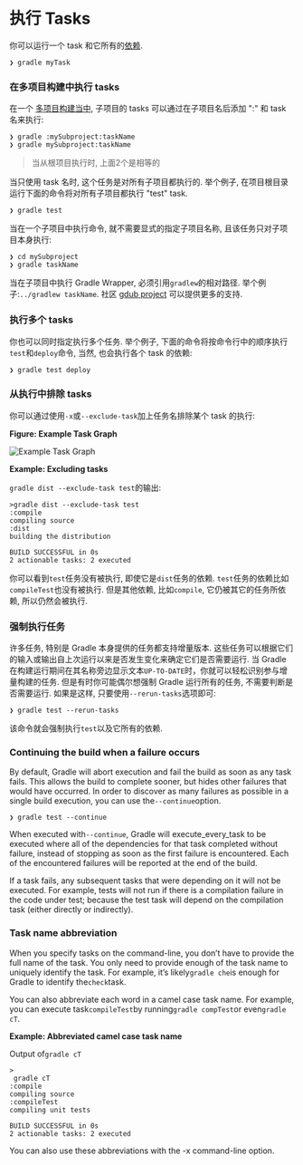 # 执行 Tasks

你可以运行一个 task 和它所有的[依赖](https://docs.gradle.org/current/userguide/tutorial_using_tasks.html#sec:task_dependencies).

```
❯ gradle myTask
```

### 在多项目构建中执行 tasks

在一个 [多项目构建当中](https://docs.gradle.org/current/userguide/intro_multi_project_builds.html), 子项目的 tasks 可以通过在子项目名后添加 ":" 和 task 名来执行:

```
❯ gradle :mySubproject:taskName
❯ gradle mySubproject:taskName
```

> 当从根项目执行时, 上面2个是相等的

当只使用 task 名时, 这个任务是对所有子项目都执行的. 举个例子, 在项目根目录运行下面的命令将对所有子项目都执行 "test" task.

```
❯ gradle test
```

当在一个子项目中执行命令, 就不需要显式的指定子项目名称, 且该任务只对子项目本身执行:

```
❯ cd mySubproject
❯ gradle taskName
```

当在子项目中执行 Gradle Wrapper, 必须引用`gradlew`的相对路径. 举个例子:`../gradlew taskName`. 社区 [gdub project](http://www.gdub.rocks/) 可以提供更多的支持.

### 执行多个 tasks

你也可以同时指定执行多个任务. 举个例子, 下面的命令将按命令行中的顺序执行`test`和`deploy`命令, 当然, 也会执行各个 task 的依赖:

```
❯ gradle test deploy
```

### 从执行中排除 tasks

你可以通过使用`-x`或`--exclude-task`加上任务名排除某个 task 的执行:

**Figure: Example Task Graph**

![](https://docs.gradle.org/current/userguide/img/commandLineTutorialTasks.png "Example Task Graph")

**Example: Excluding tasks**

`gradle dist --exclude-task test`的输出:

```
>gradle dist --exclude-task test
:compile
compiling source
:dist
building the distribution

BUILD SUCCESSFUL in 0s
2 actionable tasks: 2 executed
```

你可以看到`test`任务没有被执行, 即使它是`dist`任务的依赖. `test`任务的依赖比如`compileTest`也没有被执行. 但是其他依赖, 比如`compile`, 它仍被其它的任务所依赖, 所以仍然会被执行.

### 强制执行任务

许多任务, 特别是 Gradle 本身提供的任务都支持增量版本. 这些任务可以根据它们的输入或输出自上次运行以来是否发生变化来确定它们是否需要运行. 当 Gradle 在构建运行期间在其名称旁边显示文本`UP-TO-DATE`时，你就可以轻松识别参与增量构建的任务. 但是有时你可能偶尔想强制 Gradle 运行所有的任务, 不需要判断是否需要运行. 如果是这样, 只要使用`--rerun-tasks`选项即可:

```
❯ gradle test --rerun-tasks
```

该命令就会强制执行`test`以及它所有的依赖.

### Continuing the build when a failure occurs

By default, Gradle will abort execution and fail the build as soon as any task fails. This allows the build to complete sooner, but hides other failures that would have occurred. In order to discover as many failures as possible in a single build execution, you can use the`--continue`option.

```
❯ gradle test --continue
```

When executed with`--continue`, Gradle will execute\_every\_task to be executed where all of the dependencies for that task completed without failure, instead of stopping as soon as the first failure is encountered. Each of the encountered failures will be reported at the end of the build.

If a task fails, any subsequent tasks that were depending on it will not be executed. For example, tests will not run if there is a compilation failure in the code under test; because the test task will depend on the compilation task \(either directly or indirectly\).

### Task name abbreviation

When you specify tasks on the command-line, you don’t have to provide the full name of the task. You only need to provide enough of the task name to uniquely identify the task. For example, it’s likely`gradle che`is enough for Gradle to identify the`check`task.

You can also abbreviate each word in a camel case task name. For example, you can execute task`compileTest`by running`gradle compTest`or even`gradle cT`.

**Example: Abbreviated camel case task name**

Output of`gradle cT`

```
>
 gradle cT
:compile
compiling source
:compileTest
compiling unit tests

BUILD SUCCESSFUL in 0s
2 actionable tasks: 2 executed
```

You can also use these abbreviations with the -x command-line option.

